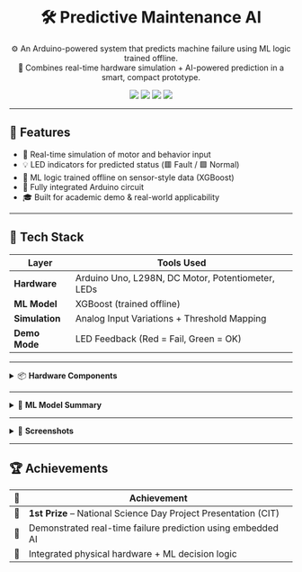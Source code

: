 <h1 align="center">🛠️ Predictive Maintenance AI</h1>
<p align="center">
⚙️ An Arduino-powered system that predicts machine failure using ML logic trained offline.<br>
🎯 Combines real-time hardware simulation + AI-powered prediction in a smart, compact prototype.
</p>

<p align="center">
  <img src="https://img.shields.io/badge/Hardware-Arduino_Uno-blue?logo=arduino" />
  <img src="https://img.shields.io/badge/Model-Trained_Offline-green?logo=machine-learning" />
  <img src="https://img.shields.io/badge/Status-Working_Prototype-brightgreen" />
  <img src="https://img.shields.io/badge/License-MIT-lightgrey" />
</p>

---

## 🚀 Features

- 🔧 Real-time simulation of motor and behavior input
- 💡 LED indicators for predicted status (🟥 Fault / 🟩 Normal)
- 🧠 ML logic trained offline on sensor-style data (XGBoost)
- 🔌 Fully integrated Arduino circuit
- 🎓 Built for academic demo & real-world applicability

---

## 🧰 Tech Stack

| Layer        | Tools Used                              |
|--------------|------------------------------------------|
| **Hardware** | Arduino Uno, L298N, DC Motor, Potentiometer, LEDs |
| **ML Model** | XGBoost (trained offline)                |
| **Simulation** | Analog Input Variations + Threshold Mapping |
| **Demo Mode** | LED Feedback (Red = Fail, Green = OK)   |

---

<details>
<summary>📦 <strong>Hardware Components</strong></summary>

- Arduino Uno  
- L298N Motor Driver  
- DC Motor (6V or 12V)  
- Potentiometer (10KΩ)  
- Breadboard + Jumper Wires  
- LEDs (Red & Green)  
- Resistors (220Ω or 1kΩ)  
- Power Supply (12V battery pack or adapter)

</details>

---

<details>
<summary>🧠 <strong>ML Model Summary</strong></summary>

- Model: XGBoost Classifier  
- Trained on: Simulated vibration/speed data  
- Output: Binary classification → *Failure* or *No Failure*  
- Deployment: Inference logic mapped into Arduino decision rules (approximation)  

</details>

---

<details>
<summary>📸 <strong>Screenshots</strong></summary>

<p float="left">
  <img src="![setup](https://github.com/user-attachments/assets/7f1550b4-7ca7-4788-91b0-bf8a4333c75b)" width="300"/>
  
</p>

</details>

---

## 🏆 Achievements

| 🏅 | Achievement |
|----|-------------|
| 🥇 | **1st Prize** – National Science Day Project Presentation (CIT) |
| 🧠 | Demonstrated real-time failure prediction using embedded AI |
| 🔗 | Integrated physical hardware + ML decision logic |
